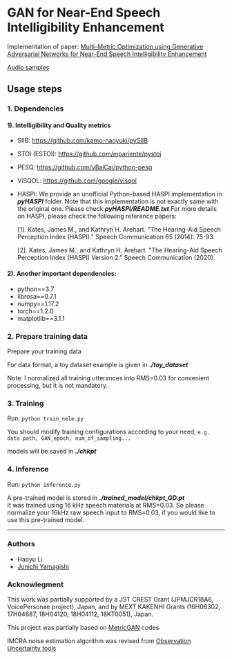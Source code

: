 # GAN for Near-End Speech Intelligibility Enhancement

Implementation of paper: [Multi-Metric Optimization using Generative Adversarial Networks for Near-End Speech Intelligibility Enhancement](https://arxiv.org/abs/2104.08499)

[Audio samples](https://nii-yamagishilab.github.io/hyli666-demos/intelligibility)

## Usage steps

### 1. Dependencies

#### 1). Intelligibility and Quality metrics

* SIIB: https://github.com/kamo-naoyuki/pySIIB
* STOI (ESTOI): https://github.com/mpariente/pystoi
* PESQ: https://github.com/vBaiCai/python-pesq
* ViSQOL: https://github.com/google/visqol
* HASPI: We provide an unofficial Python-based HASPI implementation in ***pyHASPI*** folder. 
  Note that this implementation is not exactly same with the original one. Please check ***pyHASPI/README.txt***.For more details on HASPI, please check the following reference papers:

    [1]. Kates, James M., and Kathryn H. Arehart. "The Hearing-Aid Speech Perception Index (HASPI)." Speech Communication 65 (2014): 75-93.
    
    [2]. Kates, James M., and Kathryn H. Arehart. "The Hearing-Aid Speech Perception Index (HASPI) Version 2." Speech Communication (2020).
    
#### 2). Another important dependencies:
* python==3.7
* librosa==0.7.1
* numpy==1.17.2
* torch==1.2.0
* matplotlib==3.1.1

### 2. Prepare training data

Prepare your training data

For data format, a toy dataset example is given in ***./toy_dataset*** 

Note: I normalized all training utterances into RMS=0.03 for convenient processing, but it is not mandatory.

### 3. Training

Run: `python train_nele.py`

You should modify training configurations according to your need, `e.g. data path, GAN_epoch, num_of_sampling...`

models will be saved in ***./chkpt*** 

### 4. Inference

Run: `python inference.py`

A pre-trained model is stored in  ***./trained_model/chkpt_GD.pt***  <br/>It was trained using 16 kHz speech materials at RMS=0.03. So please normalize your 16kHz raw speech input to RMS=0.03, if you would like to use this pre-trained model.

---

### Authors
* Haoyu Li
* [Junichi Yamagishi](https://nii-yamagishilab.github.io/)

### Acknowlegment

This work was partially supported by a JST CREST Grant (JPMJCR18A6, VoicePersonae project), Japan, and by MEXT KAKENHI Grants (16H06302, 17H04687, 18H04120, 18H04112, 18KT0051), Japan. 


This project was partially based on [MetricGAN](https://github.com/JasonSWFu/MetricGAN) codes.

IMCRA noise estimation algorithm was revised from [Observation Uncertainty tools](https://github.com/ramon-astudillo/obsunc/blob/e849aac65a16fe6900061505fbb0e30f594bd99a/processing/imcra.py)
